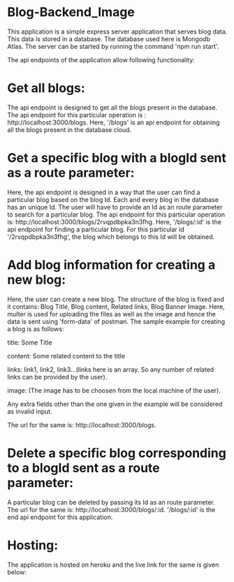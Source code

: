 # Blog-Backend_Image

This application is a simple express server application that serves blog data. This data is stored in a database. The database used here is Mongodb Atlas. The server can be started by running the command 'npm run start'.

The api endpoints of the application allow following functionality:

# Get all blogs:

The api endpoint is designed to get all the blogs present in the database. The api endpoint for this particular operation is : http://localhost:3000/blogs. Here, '/blogs' is an api endpoint for obtaining all the blogs present in the database cloud.

# Get a specific blog with a blogId sent as a route parameter:

Here, the api endpoint is designed in a way that the user can find a particular blog based on the blog Id. Each and every blog in the database has an unique Id. The user will have to provide an Id as an route parameter to search for a particular blog. The api endpoint for this particular operation is: http://localhost:3000/blogs/2rvqpdbpka3n3fhg. Here, '/blogs/:id' is the api endpoint for finding a particular blog. For this particular id '/2rvqpdbpka3n3fhg', the blog which belongs to this Id will be obtained.

# Add blog information for creating a new blog: 

Here, the user can create a new blog. The structure of the blog is fixed and it contains: Blog Title, Blog content, Related links, Blog Banner Image. Here, multer is used for uploading the files as well as the image and hence the data is sent using 'form-data' of postman. The sample example for creating a blog is as follows: 

title: Some Title

content: Some related content to the title

links: link1, link2, link3...(links here is an array. So any number of related links can be provided by the user).

image: (The image has to be choosen from the local machine of the user).

Any extra fields other than the one given in the example will be considered as invalid input.

The url for the same is: http://localhost:3000/blogs. 

# Delete a specific blog corresponding to a blogId sent as a route parameter:

A particular blog can be deleted by passing its Id as an route parameter. The url for the same is: http://localhost:3000/blogs/:id. '/blogs/:id' is the end api endpoint for this application. 

# Hosting:

The application is hosted on heroku and the live link for the same is given below: 
